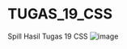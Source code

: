 # TUGAS_19_CSS
Spill Hasil Tugas 19 CSS
![image](https://user-images.githubusercontent.com/89910124/207342449-2898918d-c85b-4ab2-8588-b82a52259d71.png)
